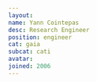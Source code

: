 ```yaml
---
layout:
name: Yann Cointepas
desc: Research Engineer
position: engineer
cat: gaia
subcat: cati
avatar:
joined: 2006
---
```


